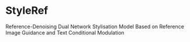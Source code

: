 # StyleRef
Reference-Denoising Dual Network Stylisation Model Based on Reference Image Guidance and Text Conditional Modulation